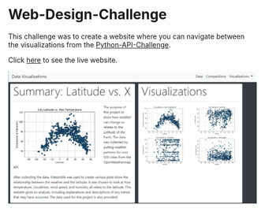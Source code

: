 # Web-Design-Challenge
This challenge was to create a website where you can navigate between the visualizations from the [Python-API-Challenge]( https://github.com/gfstuhr/Python-api-challenge). 

Click [here]( https://gfstuhr.github.io/Web-Design-Challenge.github.io/) to see the live website.

![Capture.png](Capture.PNG)

